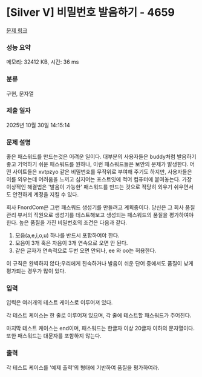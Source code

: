 # [Silver V] 비밀번호 발음하기 - 4659 

[문제 링크](https://www.acmicpc.net/problem/4659) 

### 성능 요약

메모리: 32412 KB, 시간: 36 ms

### 분류

구현, 문자열

### 제출 일자

2025년 10월 30일 14:15:14

### 문제 설명

<p>좋은 패스워드를 만드는것은 어려운 일이다. 대부분의 사용자들은 buddy처럼 발음하기 좋고 기억하기 쉬운 패스워드를 원하나, 이런 패스워드들은 보안의 문제가 발생한다. 어떤 사이트들은 xvtpzyo 같은 비밀번호를 무작위로 부여해 주기도 하지만, 사용자들은 이를 외우는데 어려움을 느끼고 심지어는 포스트잇에 적어 컴퓨터에 붙여놓는다. 가장 이상적인 해결법은 '발음이 가능한' 패스워드를 만드는 것으로 적당히 외우기 쉬우면서도 안전하게 계정을 지킬 수 있다. </p>

<p>회사 FnordCom은 그런 패스워드 생성기를 만들려고 계획중이다. 당신은 그 회사 품질 관리 부서의 직원으로 생성기를 테스트해보고 생성되는 패스워드의 품질을 평가하여야 한다. 높은 품질을 가진 비밀번호의 조건은 다음과 같다.</p>

<ol>
	<li>모음(a,e,i,o,u) 하나를 반드시 포함하여야 한다.</li>
	<li>모음이 3개 혹은 자음이 3개 연속으로 오면 안 된다.</li>
	<li>같은 글자가 연속적으로 두번 오면 안되나, ee 와 oo는 허용한다.</li>
</ol>

<p>이 규칙은 완벽하지 않다;우리에게 친숙하거나 발음이 쉬운 단어 중에서도 품질이 낮게 평가되는 경우가 많이 있다.</p>

### 입력 

 <p>입력은 여러개의 테스트 케이스로 이루어져 있다.</p>

<p>각 테스트 케이스는 한 줄로 이루어져 있으며, 각 줄에 테스트할 패스워드가 주어진다.</p>

<p>마지막 테스트 케이스는 end이며, 패스워드는 한글자 이상 20글자 이하의 문자열이다. 또한 패스워드는 대문자를 포함하지 않는다.</p>

### 출력 

 <p>각 테스트 케이스를 '예제 출력'의 형태에 기반하여 품질을 평가하여라.</p>

